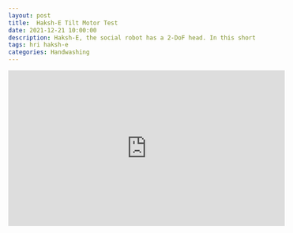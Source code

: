 ```yaml
---
layout: post
title:  Haksh-E Tilt Motor Test
date: 2021-12-21 10:00:00
description: Haksh-E, the social robot has a 2-DoF head. In this short video, you can see the head-tilt movement in action.
tags: hri haksh-e
categories: Handwashing
---
```


<iframe width="560" height="315" src="https://www.youtube.com/embed/dNoEMIloZLo" title="YouTube video player" frameborder="0" allow="accelerometer; autoplay; clipboard-write; encrypted-media; gyroscope; picture-in-picture" allowfullscreen></iframe>
